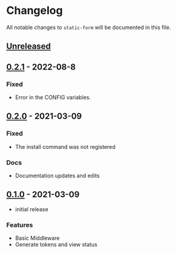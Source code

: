 # Changelog

All notable changes to `static-form` will be documented in this file.


## [Unreleased]

## [0.2.1] - 2022-08-8
### Fixed
- Error in the CONFIG variables.

## [0.2.0] - 2021-03-09

### Fixed
- The install command was not registered

### Docs
- Documentation updates and edits

## [0.1.0] - 2021-03-09

- initial release

### Features 
- Basic Middleware
- Generate tokens and view status

[Unreleased]: https://github.com/reecem/static-form/compare/v0.2.1...HEAD
[0.2.1]: https://github.com/reecem/static-form/tag/v0.2.1
[0.2.0]: https://github.com/reecem/static-form/tag/v0.2.0
[0.1.0]: https://github.com/reecem/static-form/tag/v0.1.0
